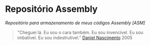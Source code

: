 # Repositório Assembly
*Repositório para armazenamento de meus códigos Assembly [ASM]*
> "Cheguei lá. Eu sou o cara também. Eu sou invencível. Eu sou imbatível. Eu sou indestrutível." [Daniel Nascimento](https://pt.wikipedia.org/wiki/Daniel_Lofrano_Nascimento) 2005
